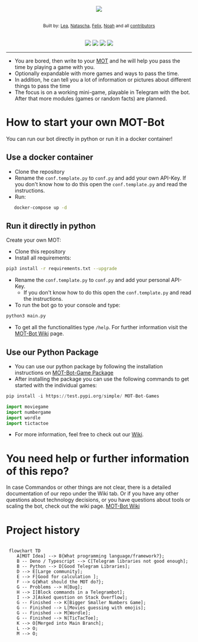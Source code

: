 <p align="center">
 
 <a href="https://github.com/NoWo2000/MOT-Multi-Functional-Bot/" alt="LOGO" >
        <img src="https://user-images.githubusercontent.com/56127795/157863462-ecf46e40-76ed-44cf-8024-05c87066c636.png" /></a><br><br>
</p>

<div align="center">
    <small>Built by:
        <a href="https://github.com/lea-s">Lea</a>,
        <a href="https://github.com/natibckr">Natascha</a>,
        <a href="https://github.com/fulachs">Felix</a>,
        <a href="https://github.com/nowo2000">Noah</a> and all
        <a href="https://github.com/NoWo2000/MOT-Multi-Functional-Bot/graphs/contributors">contributors</a>
    </small>
</div>

<br>

<p align="center">
 
 <a href="https://github.com/NoWo2000/MOT-Multi-Functional-Bot/commits/main" alt="last commit">
        <img src="https://img.shields.io/github/last-commit/NoWo2000/MOT-Multi-Functional-Bot/main" /></a>
 <a href="https://github.com/NoWo2000/MOT-Multi-Functional-Bot/issues" alt="issues">
        <img src="https://img.shields.io/github/issues/NoWo2000/MOT-Multi-Functional-Bot" /></a>
 <a href="https://github.com/NoWo2000/MOT-Multi-Functional-Bot" alt="total lines">
        <img src="https://img.shields.io/tokei/lines/github/NoWo2000/MOT-Multi-Functional-Bot" /></a>
 <a href="https://github.com/NoWo2000/MOT-Multi-Functional-Bot" alt="top language">
        <img src="https://img.shields.io/github/languages/top/NoWo2000/MOT-Multi-Functional-Bot" /></a>
</p>

---

- You are bored, then write to your [MOT](https://t.me/waseinbot) and he will help you pass the time by playing a game with you.
- Optionally expandable with more games and ways to pass the time.
- In addition, he can tell you a lot of information or pictures about different things to pass the time
- The focus is on a working mini-game, playable in Telegram with the bot. After that more modules (games or random facts) are planned.

# How to start your own MOT-Bot

You can run our bot directly in python or run it in a docker container!

## Use a docker container

- Clone the repository
- Rename the `conf.template.py` to `conf.py` and add your own API-Key.
  If you don't know how to do this open the `conf.template.py` and read the instructions.
- Run:

```bash
   docker-compose up -d
```

## Run it directly in python

Create your own MOT:

- Clone this repository
- Install all requirements:

```bash
pip3 install -r requirements.txt --upgrade
```

- Rename the `conf.template.py` to `conf.py` and add your personal API-Key.
  - If you don't know how to do this open the `conf.template.py` and read the instructions.
- To run the bot go to your console and type:

```bash
python3 main.py
```

- To get all the functionalities type `/help`. For further information visit the [MOT-Bot Wiki](https://github.com/NoWo2000/MOT-Multi-Functional-Bot/wiki) page.

## Use our Python Package

- You can use our python package by following the installation instructions on [MOT-Bot-Game Package](https://test.pypi.org/project/MOT-Bot-Games/)
- After installing the package you can use the following commands to get started with the individual games:

```python
pip install -i https://test.pypi.org/simple/ MOT-Bot-Games

import moviegame
import numbergame
import wordle
import tictactoe
```

- For more information, feel free to check out our [Wiki](https://github.com/NoWo2000/MOT-Multi-Functional-Bot/wiki).

# You need help or further information of this repo?

In case Commandos or other things are not clear, there is a detailed documentation of our repo under the Wiki tab.
Or if you have any other questions about technology decisions, or you have questions about tools or scaling the bot, check out the wiki page. [MOT-Bot Wiki](https://github.com/NoWo2000/MOT-Multi-Functional-Bot/wiki)

# Project history

```mermaid

 flowchart TD
    A[MOT Idea] --> B{What programming language/framework?};
    B -- Deno / Typescript --> C[Telegram libraries not good enough];
    B -- Python --> D[Good Telegram Libraries];
    D --> E[Large community];
    E --> F[Good for calculation ];
    F --> G{What should the MOT do?};
    G -- Problems --> H[Bug];
    H --> I[Block commands in a Telegrambot];
    I --> J[Asked question on Stack Overflow];
    G -- Finished --> K[Bigger Smaller Numbers Game];
    G -- Finished --> L[Movies guessing with emojis];
    G -- Finished --> M[Wordle];
    G -- Finished --> N[TicTacToe];
    K --> O[Merged into Main Branch];
    L --> O;
    M --> O;


```
